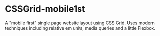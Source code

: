 # CSSGrid-mobile1st
A "mobile first" single page website layout using CSS Grid. Uses modern techniques including relative em units, 
media queries and a little Flexbox.
